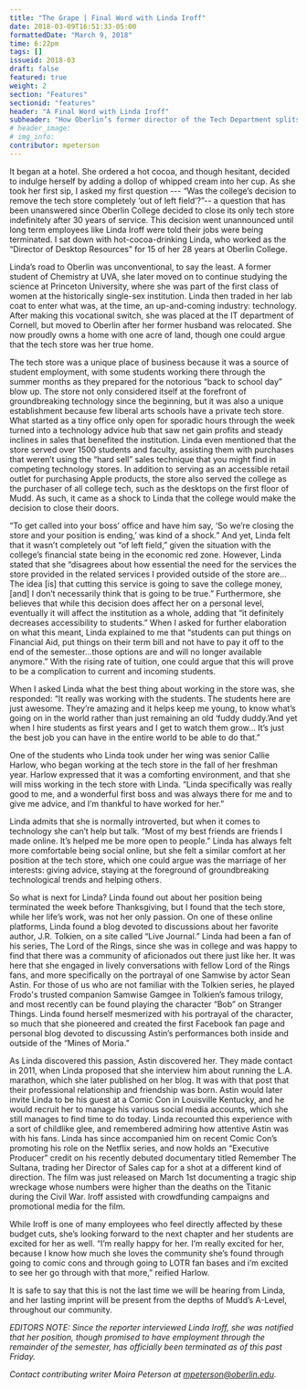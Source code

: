 ```yaml
---
title: "The Grape | Final Word with Linda Iroff"
date: 2018-03-09T16:51:33-05:00
formattedDate: "March 9, 2018"
time: 6:22pm
tags: []
issueid: 2018-03
draft: false
featured: true
weight: 2 
section: "Features"
sectionid: "features"
header: "A Final Word with Linda Iroff"
subheader: "How Oberlin’s former director of the Tech Department splits her time between “Middle Earth” and the Midwest"
# header_image:
# img_info: 
contributor: mpeterson
---
```


It began at a hotel. She ordered a hot cocoa, and though hesitant, decided to indulge herself by adding a dollop of whipped cream into her cup. As she took her first sip, I asked my first question --- “Was the college’s decision to remove the tech store completely ‘out of left field’?”-- a question that has been unanswered since Oberlin College decided to close its only tech store indefinitely after 30 years of service. This decision went unannounced until long term employees like Linda Iroff were told their jobs were being terminated. I sat down with hot-cocoa-drinking Linda, who worked as the “Director of Desktop Resources” for 15 of her 28 years at Oberlin College.

Linda’s road to Oberlin was unconventional, to say the least. A former student of Chemistry at UVA, she later moved on to continue studying the science at Princeton University, where she was part of the first class of women at the historically single-sex institution. Linda then traded in her lab coat to enter what was, at the time, an up-and-coming industry: technology. After making this vocational switch, she was placed at the IT department of Cornell, but moved to Oberlin after her former husband was relocated. She now proudly owns a home with one acre of land, though one could argue that the tech store was her true home. 

The tech store was a unique place of business because it was a source of student employment, with some students working there through the summer months as they prepared for the notorious “back to school day” blow up. The store not only considered itself at the forefront of groundbreaking technology since the beginning, but it was also a unique establishment because few liberal arts schools have a private tech store. What started as a tiny office only open for sporadic hours through the week turned into a technology advice hub that saw net gain profits and steady inclines in sales that benefited the institution. Linda even mentioned that the store served over 1500 students and faculty, assisting them with purchases that weren’t using the “hard sell” sales technique that you might find in competing technology stores. In addition to serving as an accessible retail outlet for purchasing Apple products, the store also served the college as the purchaser of all college tech, such as the desktops on the first floor of Mudd. As such, it came as a shock to Linda that the college would make the decision to close their doors. 

“To get called into your boss’ office and have him say, ‘So we’re closing the store and your position is ending,’ was kind of a shock.” And yet, Linda felt that it wasn’t completely out “of left field,” given the situation with the college’s financial state being in the economic red zone. However, Linda stated that she “disagrees about how essential the need for the services the store provided in the related services I provided outside of the store are… The idea [is] that cutting this service is going to save the college money, [and] I don’t necessarily think that is going to be true.” Furthermore, she believes that while this decision does affect her on a personal level, eventually it will affect the institution as a whole, adding that “it definitely decreases accessibility to students.” When I asked for further elaboration on what this meant, Linda explained to me that “students can put things on Financial Aid, put things on their term bill and not have to pay it off to the end of the semester...those options are and will no longer available anymore.” With the rising rate of tuition, one could argue that this will prove to be a complication to current and incoming students.

When I asked Linda what the best thing about working in the store was, she responded: “It really was working with the students. The students here are just awesome. They’re amazing and it helps keep me young, to know what’s going on in the world rather than just remaining an old ‘fuddy duddy.’And yet when I hire students as first years and I get to watch them grow… It’s just the best job you can have in the entire world to be able to do that.”

One of the students who Linda took under her wing was senior Callie Harlow, who began working at the tech store in the fall of her freshman year. Harlow expressed that it was a comforting environment, and that she will miss working in the tech store with Linda. “Linda specifically was really good to me, and a wonderful first boss and was always there for me and to give me advice, and I’m thankful to have worked for her.”  

Linda admits that she is normally introverted, but when it comes to technology she can’t help but talk. “Most of my best friends are friends I made online. It’s helped me be more open to people.” Linda has always felt more comfortable being social online, but she felt a similar comfort at her position at the tech store, which one could argue was the marriage of her interests: giving advice, staying at the foreground of groundbreaking technological trends and helping others.  

So what is next for Linda? Linda found out about her position being terminated the week before Thanksgiving, but I found that the tech store, while her life’s work, was not her only passion. On one of these online platforms, Linda found a blog devoted to discussions about her favorite author, J.R. Tolkien, on a site called “Live Journal.” Linda had been a fan of his series, The Lord of the Rings, since she was in college and was happy to find that there was a community of aficionados out there just like her. It was here that she engaged in lively conversations with fellow Lord of the Rings fans, and more specifically on the portrayal of one Samwise by actor Sean Astin. For those of us who are not familiar with the Tolkien series, he played Frodo's trusted companion Samwise Gamgee in Tolkien’s famous trilogy, and most recently can be found playing the character “Bob” on Stranger Things. Linda found herself mesmerized with his portrayal of the character, so much that she pioneered and created the first Facebook fan page and personal blog devoted to discussing Astin’s performances both inside and outside of the “Mines of Moria.” 

As Linda discovered this passion, Astin discovered her. They made contact in 2011, when Linda proposed that she interview him about running the L.A. marathon, which she later published on her blog. It was with that post that their professional relationship and friendship was born. Astin would later invite Linda to be his guest at a Comic Con in Louisville Kentucky, and he would recruit her to manage his various social media accounts, which she still manages to find time to do today. Linda recounted this experience with a sort of childlike glee, and remembered admiring how attentive Astin was with his fans. Linda has since accompanied him on recent Comic Con’s promoting his role on the Netflix series, and now holds an “Executive Producer” credit on his recently debuted documentary titled Remember The Sultana, trading her Director of Sales cap for a shot at a different kind of direction. The film was just released on March 1st documenting a tragic ship wreckage whose numbers were higher than the deaths on the Titanic during the Civil War. Iroff assisted with crowdfunding campaigns and promotional media for the film. 

While Iroff is one of many employees who feel directly affected by these budget cuts, she’s looking forward to the next chapter and her students are excited for her as well. “I’m really happy for her. I’m really excited for her, because I know how much she loves the community she’s found through going to comic cons and through going to LOTR fan bases and i’m excited to see her go through with that more,” reified Harlow. 

It is safe to say that this is not the last time we will be hearing from Linda, and her lasting imprint will be present from the depths of Mudd’s A-Level, throughout our community. 

*EDITORS NOTE: Since the reporter interviewed Linda Iroff, she was notified that her position, though promised to have employment through the remainder of the semester, has officially been terminated as of this past Friday.*

*Contact contributing writer Moira Peterson at mpeterson@oberlin.edu.*
